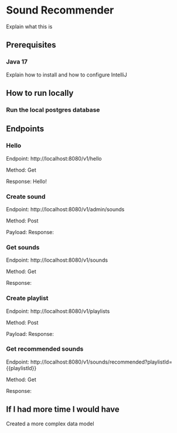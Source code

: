 # Sound Recommender

Explain what this is

## Prerequisites

### Java 17
Explain how to install and how to configure IntelliJ


## How to run locally

### Run the local postgres database


## Endpoints

### Hello
Endpoint: http://localhost:8080/v1/hello

Method: Get

Response: Hello!

### Create sound
Endpoint: http://localhost:8080/v1/admin/sounds

Method: Post

Payload:
Response:

### Get sounds
Endpoint: http://localhost:8080/v1/sounds

Method: Get

Response:

### Create playlist
Endpoint: http://localhost:8080/v1/playlists

Method: Post

Payload:
Response:

### Get recommended sounds
Endpoint: http://localhost:8080/v1/sounds/recommended?playlistId={{playlistId}}

Method: Get

Response:


## If I had more time I would have

Created a more complex data model